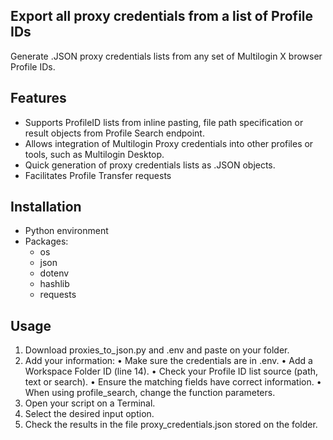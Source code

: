 ## Export all proxy credentials from a list of Profile IDs
Generate .JSON proxy credentials lists from any set of Multilogin X browser Profile IDs. 

## Features
- Supports ProfileID lists from inline pasting, file path specification or result objects from Profile Search endpoint.
- Allows integration of Multilogin Proxy credentials into other profiles or tools, such as Multilogin Desktop.
- Quick generation of proxy credentials lists as .JSON objects.
- Facilitates Profile Transfer requests

## Installation
- Python environment
- Packages:
  - os
  - json
  - dotenv
  - hashlib
  - requests

## Usage
  1. Download proxies_to_json.py and .env and paste on your folder.
  2. Add your information:
    • Make sure the credentials are in .env. 
    • Add a Workspace Folder ID (line 14).
    • Check your Profile ID list source (path, text or search).
    • Ensure the matching fields have correct information.
    • When using profile_search, change the function parameters.
  3. Open your script on a Terminal.
  4. Select the desired input option.
  5. Check the results in the file proxy_credentials.json stored on the folder.
